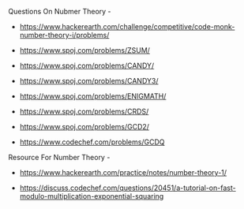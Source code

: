 Questions On Nubmer Theory -

* https://www.hackerearth.com/challenge/competitive/code-monk-number-theory-i/problems/

* https://www.spoj.com/problems/ZSUM/

* https://www.spoj.com/problems/CANDY/

* https://www.spoj.com/problems/CANDY3/

* https://www.spoj.com/problems/ENIGMATH/

* https://www.spoj.com/problems/CRDS/

* https://www.spoj.com/problems/GCD2/

* https://www.codechef.com/problems/GCDQ

Resource For Number Theory - 

* https://www.hackerearth.com/practice/notes/number-theory-1/

* https://discuss.codechef.com/questions/20451/a-tutorial-on-fast-modulo-multiplication-exponential-squaring